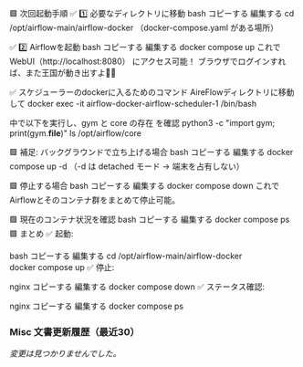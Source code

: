 
🟩 次回起動手順
✅ 1️⃣ 必要なディレクトリに移動
bash
コピーする
編集する
cd /opt/airflow-main/airflow-docker
（docker-compose.yaml がある場所）

✅ 2️⃣ Airflowを起動
bash
コピーする
編集する
docker compose up
これで WebUI（http://localhost:8080） にアクセス可能！
ブラウザでログインすれば、また王国が動き出すよ👑✨

✅ スケジューラーのdockerに入るためのコマンド
AireFlowディレクトリに移動して
docker exec -it airflow-docker-airflow-scheduler-1 /bin/bash

中で以下を実行し、gym と core の存在 を確認
python3 -c "import gym; print(gym.__file__)"
ls /opt/airflow/core


🟩 補足: バックグラウンドで立ち上げる場合
bash
コピーする
編集する
docker compose up -d
（-d は detached モード → 端末を占有しない）

🟩 停止する場合
bash
コピーする
編集する
docker compose down
これでAirflowとそのコンテナ群をまとめて停止可能。

🟩 現在のコンテナ状況を確認
bash
コピーする
編集する
docker compose ps
🟩 まとめ
✅ 起動:

bash
コピーする
編集する
cd /opt/airflow-main/airflow-docker  
docker compose up
✅ 停止:

nginx
コピーする
編集する
docker compose down
✅ ステータス確認:

nginx
コピーする
編集する
docker compose ps
<!-- AUTODOC:BEGIN mode=git_log path_globs=docs/misc/*.md title="Misc 文書更新履歴（最近30）" limit=30 since=2025-08-01 -->
### Misc 文書更新履歴（最近30）

_変更は見つかりませんでした。_
<!-- AUTODOC:END -->
